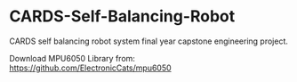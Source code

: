 # CARDS-Self-Balancing-Robot
CARDS self balancing robot system final year capstone engineering project.

Download MPU6050 Library from: https://github.com/ElectronicCats/mpu6050
